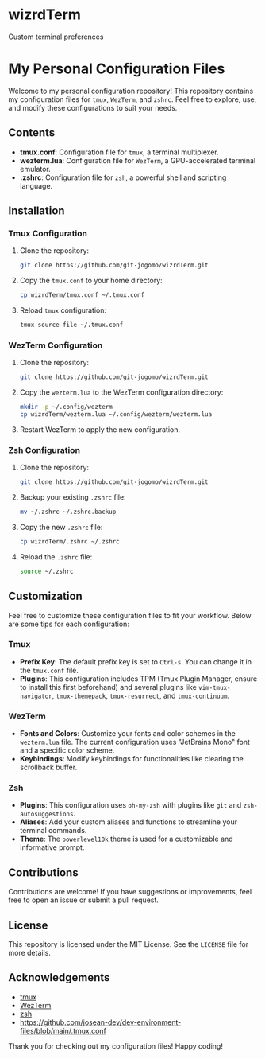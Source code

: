 # wizrdTerm
Custom terminal preferences

# My Personal Configuration Files

Welcome to my personal configuration repository! This repository contains my configuration files for `tmux`, `WezTerm`, and `zshrc`. Feel free to explore, use, and modify these configurations to suit your needs.

## Contents

- **tmux.conf**: Configuration file for `tmux`, a terminal multiplexer.
- **wezterm.lua**: Configuration file for `WezTerm`, a GPU-accelerated terminal emulator.
- **.zshrc**: Configuration file for `zsh`, a powerful shell and scripting language.

## Installation

### Tmux Configuration

1. Clone the repository:
    ```bash
    git clone https://github.com/git-jogomo/wizrdTerm.git
    ```

2. Copy the `tmux.conf` to your home directory:
    ```bash
    cp wizrdTerm/tmux.conf ~/.tmux.conf
    ```

3. Reload `tmux` configuration:
    ```bash
    tmux source-file ~/.tmux.conf
    ```

### WezTerm Configuration

1. Clone the repository:
    ```bash
    git clone https://github.com/git-jogomo/wizrdTerm.git
    ```

2. Copy the `wezterm.lua` to the WezTerm configuration directory:
    ```bash
    mkdir -p ~/.config/wezterm
    cp wizrdTerm/wezterm.lua ~/.config/wezterm/wezterm.lua
    ```

3. Restart WezTerm to apply the new configuration.

### Zsh Configuration

1. Clone the repository:
    ```bash
    git clone https://github.com/git-jogomo/wizrdTerm.git
    ```

2. Backup your existing `.zshrc` file:
    ```bash
    mv ~/.zshrc ~/.zshrc.backup
    ```

3. Copy the new `.zshrc` file:
    ```bash
    cp wizrdTerm/.zshrc ~/.zshrc
    ```

4. Reload the `.zshrc` file:
    ```bash
    source ~/.zshrc
    ```

## Customization

Feel free to customize these configuration files to fit your workflow. Below are some tips for each configuration:

### Tmux

- **Prefix Key**: The default prefix key is set to `Ctrl-s`. You can change it in the `tmux.conf` file.
- **Plugins**: This configuration includes TPM (Tmux Plugin Manager, ensure to install this first beforehand) and several plugins like `vim-tmux-navigator`, `tmux-themepack`, `tmux-resurrect`, and `tmux-continuum`.

### WezTerm

- **Fonts and Colors**: Customize your fonts and color schemes in the `wezterm.lua` file. The current configuration uses "JetBrains Mono" font and a specific color scheme.
- **Keybindings**: Modify keybindings for functionalities like clearing the scrollback buffer.

### Zsh

- **Plugins**: This configuration uses `oh-my-zsh` with plugins like `git` and `zsh-autosuggestions`.
- **Aliases**: Add your custom aliases and functions to streamline your terminal commands.
- **Theme**: The `powerlevel10k` theme is used for a customizable and informative prompt.

## Contributions

Contributions are welcome! If you have suggestions or improvements, feel free to open an issue or submit a pull request.

## License

This repository is licensed under the MIT License. See the `LICENSE` file for more details.

## Acknowledgements

- [tmux](https://github.com/tmux/tmux)
- [WezTerm](https://github.com/wez/wezterm)
- [zsh](https://github.com/zsh-users/zsh)
- https://github.com/josean-dev/dev-environment-files/blob/main/.tmux.conf

Thank you for checking out my configuration files! Happy coding!


